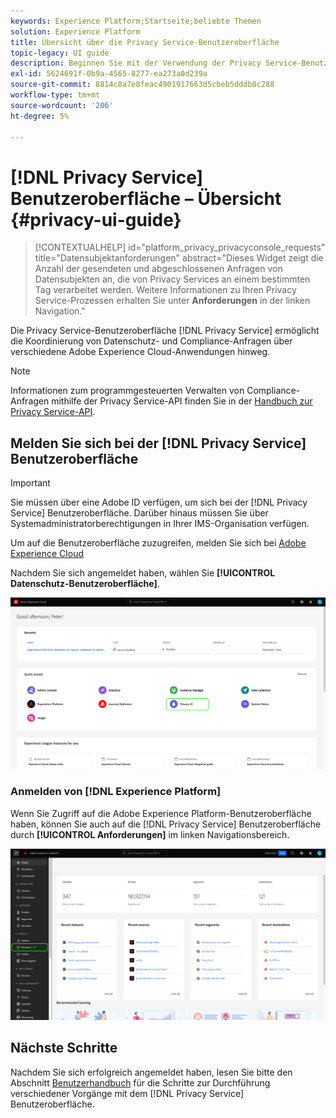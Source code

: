 ```yaml
---
keywords: Experience Platform;Startseite;beliebte Themen
solution: Experience Platform
title: Übersicht über die Privacy Service-Benutzeroberfläche
topic-legacy: UI guide
description: Beginnen Sie mit der Verwendung der Privacy Service-Benutzeroberfläche, um Datenschutzanfragen über verschiedene Experience Cloud-Anwendungen hinweg zu koordinieren und zu überwachen.
exl-id: 5624691f-0b9a-4565-8277-ea273a0d239a
source-git-commit: 8814c8a7e8feac4901917663d5cbeb5dddb8c288
workflow-type: tm+mt
source-wordcount: '206'
ht-degree: 5%

---
```


# [!DNL Privacy Service] Benutzeroberfläche – Übersicht {#privacy-ui-guide}

>[!CONTEXTUALHELP]
>id="platform_privacy_privacyconsole_requests"
>title="Datensubjektanforderungen"
>abstract="Dieses Widget zeigt die Anzahl der gesendeten und abgeschlossenen Anfragen von Datensubjekten an, die von Privacy Services an einem bestimmten Tag verarbeitet werden. Weitere Informationen zu Ihren Privacy Service-Prozessen erhalten Sie unter **Anforderungen** in der linken Navigation."

Die Privacy Service-Benutzeroberfläche [!DNL Privacy Service] ermöglicht die Koordinierung von Datenschutz- und Compliance-Anfragen über verschiedene Adobe Experience Cloud-Anwendungen hinweg.

>[!NOTE]
>
>Informationen zum programmgesteuerten Verwalten von Compliance-Anfragen mithilfe der Privacy Service-API finden Sie in der [Handbuch zur Privacy Service-API](../api/overview.md).

## Melden Sie sich bei der [!DNL Privacy Service] Benutzeroberfläche

>[!IMPORTANT]
>
>Sie müssen über eine Adobe ID verfügen, um sich bei der [!DNL Privacy Service] Benutzeroberfläche. Darüber hinaus müssen Sie über Systemadministratorberechtigungen in Ihrer IMS-Organisation verfügen.

Um auf die Benutzeroberfläche zuzugreifen, melden Sie sich bei [Adobe Experience Cloud](https://experience.adobe.com/)

Nachdem Sie sich angemeldet haben, wählen Sie **[!UICONTROL Datenschutz-Benutzeroberfläche]**.

![](../images/ui-overview/quick-access.png)

### Anmelden von [!DNL Experience Platform]

Wenn Sie Zugriff auf die Adobe Experience Platform-Benutzeroberfläche haben, können Sie auch auf die [!DNL Privacy Service] Benutzeroberfläche durch **[!UICONTROL Anforderungen]** im linken Navigationsbereich.

![](../images/ui-overview/platform.png)

## Nächste Schritte

Nachdem Sie sich erfolgreich angemeldet haben, lesen Sie bitte den Abschnitt [Benutzerhandbuch](user-guide.md) für die Schritte zur Durchführung verschiedener Vorgänge mit dem [!DNL Privacy Service] Benutzeroberfläche.
